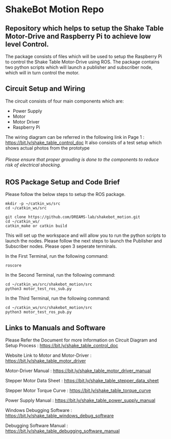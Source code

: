 # ShakeBot Motion Repo
## Repository which helps to setup the Shake Table Motor-Drive and Raspberry Pi to achieve low level Control.

The package consists of files which will be used to setup the Raspberry Pi to control the Shake Table Motor-Drive using ROS. The package contains two python scripts which will launch a publisher and subscriber node, which will in turn control the motor. 

## Circuit Setup and Wiring 

The circuit consists of four main components which are: 
- Power Supply
- Motor
- Motor Driver 
- Raspberry Pi

The wiring diagram can be referred in the following link in Page 1 : https://bit.ly/shake_table_control_doc
It also consists of a test setup which shows actual photos from the prototype

###### Please ensure that proper grouding is done to the components to reduce risk of electrical shocking. 

## ROS Package Setup and Code Brief

Please follow the below steps to setup the ROS package. 

```
mkdir -p ~/catkin_ws/src
cd ~/catkin_ws/src

git clone https://github.com/DREAMS-lab/shakebot_motion.git
cd ~/catkin_ws/
catkin_make or catkin build
```
This will set up the workspace and will allow you to run the python scripts to launch the nodes. 
Please follow the next steps to launch the Publisher and Subscriber nodes. Please open 3 seperate terminals.

In the First Terminal, run the following command: 
```
roscore
```
In the Second Terminal, run the following command: 
```
cd ~/catkin_ws/src/shakebot_motion/src
python3 motor_test_ros_sub.py
```
In the Third Terminal, run the following command: 
```
cd ~/catkin_ws/src/shakebot_motion/src
python3 motor_test_ros_pub.py
```
## Links to Manuals and Software

Please Refer the Document for more Information on Circuit Diagram and Setup Process : https://bit.ly/shake_table_control_doc

Website Link to Motor and Motor-Driver : https://bit.ly/shake_table_motor_driver

Motor-Driver Manual : https://bit.ly/shake_table_motor_driver_manual

Stepper Motor Data Sheet : https://bit.ly/shake_table_stepper_data_sheet

Stepper Motor Torque Curve : https://bit.ly/shake_table_torque_curve

Power Supply Manual : https://bit.ly/shake_table_power_supply_manual

Windows Debugging Software : https://bit.ly/shake_table_windows_debug_software

Debugging Software Manual : https://bit.ly/shake_table_debugging_software_manual
